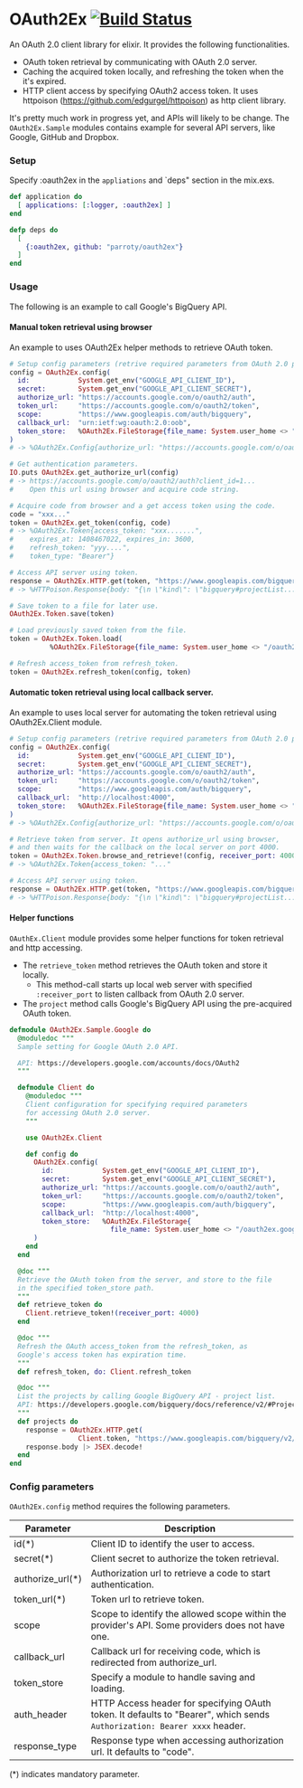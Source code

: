 # OAuth2Ex [![Build Status](https://secure.travis-ci.org/parroty/oauth2ex.png?branch=master "Build Status")](http://travis-ci.org/parroty/oauth2ex)


An OAuth 2.0 client library for elixir. It provides the following functionalities.
- OAuth token retrieval by communicating with OAuth 2.0 server.
- Caching the acquired token locally, and refreshing the token when the it's expired.
- HTTP client access by specifying OAuth2 access token. It uses httpoison (https://github.com/edgurgel/httpoison) as http client library.

It's pretty much work in progress yet, and APIs will likely to be change.
The `OAuth2Ex.Sample` modules contains example for several API servers, like Google, GitHub and Dropbox.

### Setup
Specify :oauth2ex in the `appliations` and `deps" section in the mix.exs.

```Elixir
def application do
  [ applications: [:logger, :oauth2ex] ]
end

defp deps do
  [
    {:oauth2ex, github: "parroty/oauth2ex"}
  ]
end
```

### Usage
The following is an example to call Google's BigQuery API.

#### Manual token retrieval using browser
An example to uses OAuth2Ex helper methods to retrieve OAuth token.

```Elixir
# Setup config parameters (retrive required parameters from OAuth 2.0 providers).
config = OAuth2Ex.config(
  id:            System.get_env("GOOGLE_API_CLIENT_ID"),
  secret:        System.get_env("GOOGLE_API_CLIENT_SECRET"),
  authorize_url: "https://accounts.google.com/o/oauth2/auth",
  token_url:     "https://accounts.google.com/o/oauth2/token",
  scope:         "https://www.googleapis.com/auth/bigquery",
  callback_url:  "urn:ietf:wg:oauth:2.0:oob",
  token_store:   %OAuth2Ex.FileStorage{file_name: System.user_home <> "/oauth2ex.google.token"}
)
# -> %OAuth2Ex.Config{authorize_url: "https://accounts.google.com/o/oauth2/auth"...

# Get authentication parameters.
IO.puts OAuth2Ex.get_authorize_url(config)
# -> https://accounts.google.com/o/oauth2/auth?client_id=1...
#    Open this url using browser and acquire code string.

# Acquire code from browser and a get access token using the code.
code = "xxx..."
token = OAuth2Ex.get_token(config, code)
# -> %OAuth2Ex.Token{access_token: "xxx.......",
#    expires_at: 1408467022, expires_in: 3600,
#    refresh_token: "yyy....",
#    token_type: "Bearer"}

# Access API server using token.
response = OAuth2Ex.HTTP.get(token, "https://www.googleapis.com/bigquery/v2/projects")
# -> %HTTPoison.Response{body: "{\n \"kind\": \"bigquery#projectList...

# Save token to a file for later use.
OAuth2Ex.Token.save(token)

# Load previously saved token from the file.
token = OAuth2Ex.Token.load(
          %OAuth2Ex.FileStorage{file_name: System.user_home <> "/oauth2ex.google.token"})

# Refresh access_token from refresh_token.
token = OAuth2Ex.refresh_token(config, token)
```

#### Automatic token retrieval using local callback server.
An example to uses local server for automating the token retrieval using OAuth2Ex.Client module.

```Elixir
# Setup config parameters (retrive required parameters from OAuth 2.0 providers).
config = OAuth2Ex.config(
  id:            System.get_env("GOOGLE_API_CLIENT_ID"),
  secret:        System.get_env("GOOGLE_API_CLIENT_SECRET"),
  authorize_url: "https://accounts.google.com/o/oauth2/auth",
  token_url:     "https://accounts.google.com/o/oauth2/token",
  scope:         "https://www.googleapis.com/auth/bigquery",
  callback_url:  "http://localhost:4000",
  token_store:   %OAuth2Ex.FileStorage{file_name: System.user_home <> "/oauth2ex.google.token"}
)
# -> %OAuth2Ex.Config{authorize_url: "https://accounts.google.com/o/oauth2/auth"...

# Retrieve token from server. It opens authorize_url using browser,
# and then waits for the callback on the local server on port 4000.
token = OAuth2Ex.Token.browse_and_retrieve!(config, receiver_port: 4000)
# -> %OAuth2Ex.Token{access_token: "..."

# Access API server using token.
response = OAuth2Ex.HTTP.get(token, "https://www.googleapis.com/bigquery/v2/projects")
# -> %HTTPoison.Response{body: "{\n \"kind\": \"bigquery#projectList...
```

#### Helper functions
`OAuthEx.Client` module provides some helper functions for token retrieval and http accessing.
- The `retrieve_token` method retrieves the OAuth token and store it locally.
    - This method-call starts up local web server with specified `:receiver_port` to listen callback from OAuth 2.0 server.
- The `project` method calls Google's BigQuery API using the pre-acquired OAuth token.

```Elixir
defmodule OAuth2Ex.Sample.Google do
  @moduledoc """
  Sample setting for Google OAuth 2.0 API.

  API: https://developers.google.com/accounts/docs/OAuth2
  """

  defmodule Client do
    @moduledoc """
    Client configuration for specifying required parameters
    for accessing OAuth 2.0 server.
    """

    use OAuth2Ex.Client

    def config do
      OAuth2Ex.config(
        id:            System.get_env("GOOGLE_API_CLIENT_ID"),
        secret:        System.get_env("GOOGLE_API_CLIENT_SECRET"),
        authorize_url: "https://accounts.google.com/o/oauth2/auth",
        token_url:     "https://accounts.google.com/o/oauth2/token",
        scope:         "https://www.googleapis.com/auth/bigquery",
        callback_url:  "http://localhost:4000",
        token_store:   %OAuth2Ex.FileStorage{
                         file_name: System.user_home <> "/oauth2ex.google.token"}
      )
    end
  end

  @doc """
  Retrieve the OAuth token from the server, and store to the file
  in the specified token_store path.
  """
  def retrieve_token do
    Client.retrieve_token!(receiver_port: 4000)
  end

  @doc """
  Refresh the OAuth access_token from the refresh_token, as
  Google's access token has expiration time.
  """
  def refresh_token, do: Client.refresh_token

  @doc """
  List the projects by calling Google BigQuery API - project list.
  API: https://developers.google.com/bigquery/docs/reference/v2/#Projects
  """
  def projects do
    response = OAuth2Ex.HTTP.get(
                 Client.token, "https://www.googleapis.com/bigquery/v2/projects")
    response.body |> JSEX.decode!
  end
end
```

### Config parameters
`OAuth2Ex.config` method requires the following parameters.

Parameter        | Description
---------------- | -------------
id(*)            | Client ID to identify the user to access.
secret(*)        | Client secret to authorize the token retrieval.
authorize_url(*) | Authorization url to retrieve a code to start authentication.
token_url(*)     | Token url to retrieve token.
scope            | Scope to identify the allowed scope within the provider's API. Some providers does not have one.
callback_url     | Callback url for receiving code, which is redirected from authorize_url.
token_store      | Specify a module to handle saving and loading.
auth_header      | HTTP Access header for specifying OAuth token. It defaults to "Bearer", which sends `Authorization: Bearer xxxx` header.
response_type    | Response type when accessing authorization url. It defaults to "code".
(*) indicates mandatory parameter.

